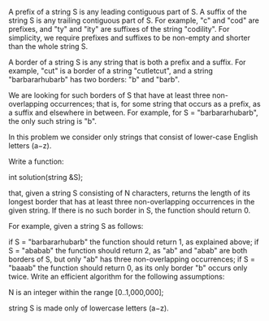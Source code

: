 A prefix of a string S is any leading contiguous part of S. A suffix of the string S is any trailing contiguous part of S. For example, "c" and "cod" are prefixes, and "ty" and "ity" are suffixes of the string "codility". For simplicity, we require prefixes and suffixes to be non-empty and shorter than the whole string S.

A border of a string S is any string that is both a prefix and a suffix. For example, "cut" is a border of a string "cutletcut", and a string "barbararhubarb" has two borders: "b" and "barb".

We are looking for such borders of S that have at least three non-overlapping occurrences; that is, for some string that occurs as a prefix, as a suffix and elsewhere in between. For example, for S = "barbararhubarb", the only such string is "b".

In this problem we consider only strings that consist of lower-case English letters (a−z).

Write a function:

int solution(string &S);

that, given a string S consisting of N characters, returns the length of its longest border that has at least three non-overlapping occurrences in the given string. If there is no such border in S, the function should return 0.

For example, given a string S as follows:

if S = "barbararhubarb" the function should return 1, as explained above;
if S = "ababab" the function should return 2, as "ab" and "abab" are both borders of S, but only "ab" has three non-overlapping occurrences;
if S = "baaab" the function should return 0, as its only border "b" occurs only twice.
Write an efficient algorithm for the following assumptions:

N is an integer within the range [0..1,000,000];

string S is made only of lowercase letters (a−z).
